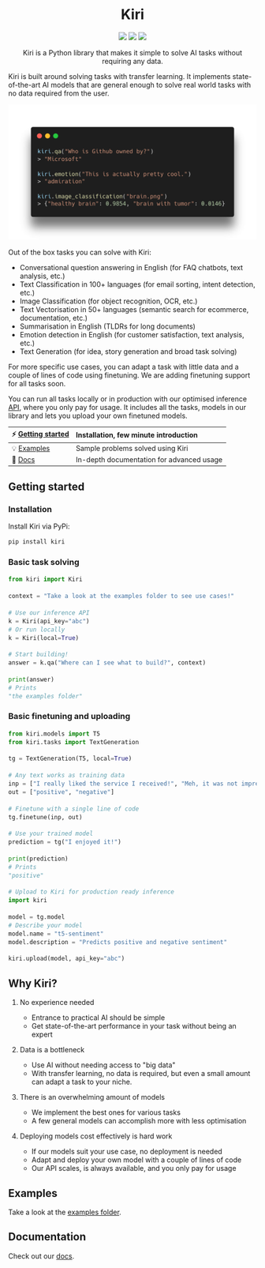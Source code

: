 <h1 align="center">Kiri</h1>

<p align="center">
   <a href="https://pypi.org/project/kiri/"><img src="https://img.shields.io/pypi/v/kiri"/></a> <img src="https://img.shields.io/pypi/pyversions/kiri"/> <a href="https://www.apache.org/licenses/LICENSE-2.0"><img src="https://img.shields.io/badge/License-Apache%202.0-blue.svg"/></a>
</p>

<p align="center">
Kiri is a Python library that makes it simple to solve AI tasks without requiring any data.
</p>

Kiri is built around solving tasks with transfer learning. It implements state-of-the-art AI models that are general enough to solve real world tasks with no data required from the user.

<p align="center">
   <img src=".github/kiri-example.png" width="600"/>
</p>

Out of the box tasks you can solve with Kiri:

- Conversational question answering in English (for FAQ chatbots, text analysis, etc.)
- Text Classification in 100+ languages (for email sorting, intent detection, etc.)
- Image Classification (for object recognition, OCR, etc.)
- Text Vectorisation in 50+ languages (semantic search for ecommerce, documentation, etc.)
- Summarisation in English (TLDRs for long documents)
- Emotion detection in English (for customer satisfaction, text analysis, etc.)
- Text Generation (for idea, story generation and broad task solving)

For more specific use cases, you can adapt a task with little data and a couple of lines of code using finetuning. We are adding finetuning support for all tasks soon.

You can run all tasks locally or in production with our optimised inference [API](https://kiri.ai), where you only pay for usage. It includes all the tasks, models in our library and lets you upload your own finetuned models.

| ⚡ [Getting started](#getting-started)                            | Installation, few minute introduction     |
| :---------------------------------------------------------------- | :---------------------------------------- |
| 💡 [Examples](https://github.com/kiri-ai/kiri/tree/main/examples) | Sample problems solved using Kiri         |
| 📙 [Docs](https://kiri.readthedocs.io/en/latest/)                 | In-depth documentation for advanced usage |

## Getting started

### Installation

Install Kiri via PyPi:

```bash
pip install kiri
```

### Basic task solving

```python
from kiri import Kiri

context = "Take a look at the examples folder to see use cases!"

# Use our inference API
k = Kiri(api_key="abc")
# Or run locally
k = Kiri(local=True)

# Start building!
answer = k.qa("Where can I see what to build?", context)

print(answer)
# Prints
"the examples folder"
```

### Basic finetuning and uploading

```python
from kiri.models import T5
from kiri.tasks import TextGeneration

tg = TextGeneration(T5, local=True)

# Any text works as training data
inp = ["I really liked the service I received!", "Meh, it was not impressive."]
out = ["positive", "negative"]

# Finetune with a single line of code
tg.finetune(inp, out)

# Use your trained model
prediction = tg("I enjoyed it!")

print(prediction)
# Prints
"positive"

# Upload to Kiri for production ready inference
import kiri

model = tg.model
# Describe your model
model.name = "t5-sentiment"
model.description = "Predicts positive and negative sentiment"

kiri.upload(model, api_key="abc")
```

## Why Kiri?

1. No experience needed

   - Entrance to practical AI should be simple
   - Get state-of-the-art performance in your task without being an expert

2. Data is a bottleneck

   - Use AI without needing access to "big data"
   - With transfer learning, no data is required, but even a small amount can adapt a task to your niche.

3. There is an overwhelming amount of models

   - We implement the best ones for various tasks
   - A few general models can accomplish more with less optimisation

4. Deploying models cost effectively is hard work
   - If our models suit your use case, no deployment is needed
   - Adapt and deploy your own model with a couple of lines of code
   - Our API scales, is always available, and you only pay for usage

## Examples

Take a look at the [examples folder](https://github.com/kiri-ai/kiri/tree/main/examples).

## Documentation

Check out our [docs](https://kiri.readthedocs.io/en/latest/).
